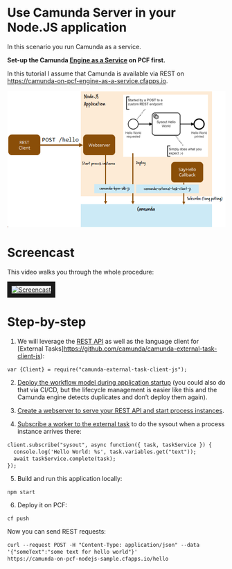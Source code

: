 # Use Camunda Server in your Node.JS application

In this scenario you run Camunda as a service.

**Set-up the Camunda [Engine as a Service](../engine-as-a-service/) on PCF first.**

 In this tutorial I assume that Camunda is available via REST on https://camunda-on-pcf-engine-as-a-service.cfapps.io.

![](../docs/node-js-architecture.png)

# Screencast

This video walks you through the whole procedure:

<a href="http://www.youtube.com/watch?feature=player_embedded&v=e0rdC8ElxLk" target="_blank"><img src="http://img.youtube.com/vi/e0rdC8ElxLk/0.jpg" alt="Screencast" width="480" border="10" /></a>

# Step-by-step

1. We will leverage the [REST API](https://docs.camunda.org/manual/latest/reference/rest/) as well as the language client for [External Tasks]https://github.com/camunda/camunda-external-task-client-js):

```
var {Client} = require("camunda-external-task-client-js");  
```

2. [Deploy the workflow model during application startup](https://github.com/berndruecker/camunda-on-pcf/blob/master/nodejs-sample/index.js#L34) (you could also do that via CI/CD, but the lifecycle management is easier like this and the Camunda engine detects duplicates and don’t deploy them again).

3. [Create a webserver to serve your REST API and start process instances](https://github.com/berndruecker/camunda-on-pcf/blob/master/nodejs-sample/index.js#L66).

4. [Subscribe a worker to the external task](https://github.com/berndruecker/camunda-on-pcf/blob/master/nodejs-sample/index.js#L27) to do the sysout when a process instance arrives there:

```
client.subscribe("sysout", async function({ task, taskService }) {  
  console.log('Hello World: %s', task.variables.get("text"));  
  await taskService.complete(task);  
});
```

5. Build and run this application locally:

```
npm start
```

6. Deploy it on PCF:

```
cf push
```

Now you can send REST requests:

```
curl --request POST -H "Content-Type: application/json" --data '{"someText":"some text for hello world"}'
https://camunda-on-pcf-nodejs-sample.cfapps.io/hello
```

